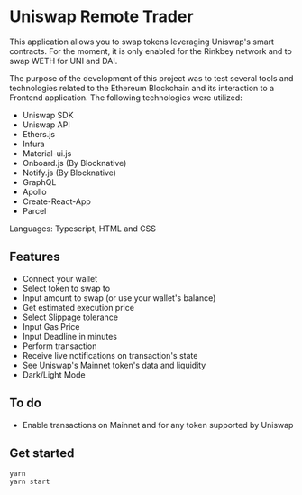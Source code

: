 # Uniswap Remote Trader
This application allows you to swap tokens leveraging Uniswap's smart contracts. For the moment, it is only enabled for the Rinkbey network and to swap WETH for UNI and DAI.

The purpose of the development of this project was to test several tools and technologies related to the Ethereum Blockchain and its interaction to a Frontend application. The following technologies were utilized:
- Uniswap SDK
- Uniswap API
- Ethers.js
- Infura
- Material-ui.js
- Onboard.js (By Blocknative)
- Notify.js (By Blocknative)
- GraphQL
- Apollo
- Create-React-App
- Parcel

Languages: Typescript, HTML and CSS

## Features
- Connect your wallet
- Select token to swap to
- Input amount to swap (or use your wallet's balance)
- Get estimated execution price
- Select Slippage tolerance
- Input Gas Price
- Input Deadline in minutes
- Perform transaction
- Receive live notifications on transaction's state
- See Uniswap's Mainnet token's data and liquidity
- Dark/Light Mode

## To do
- Enable transactions on Mainnet and for any token supported by Uniswap

## Get started
```
yarn
yarn start
```
